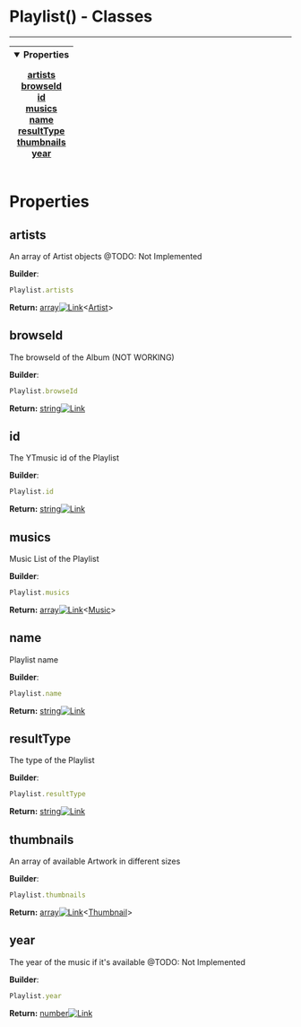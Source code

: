 <!-- This file is generated by a script. Do not edit directly -->
# Playlist() - Classes


---
| <details open><summary>Properties</summary><p>[artists](#artists)<br>[browseId](#browseid)<br>[id](#id)<br>[musics](#musics)<br>[name](#name)<br>[resultType](#resulttype)<br>[thumbnails](#thumbnails)<br>[year](#year)</p></details> |
| --- |



 # Properties


## artists
An array of Artist objects @TODO: Not Implemented

**Builder**:
````javascript
Playlist.artists
````



**Return:**
<span class="flex_return">[array![Link](/yt_music_api/assets/img/external_link.svg)](https://developer.mozilla.org/en-US/docs/Web/JavaScript/Reference/Global_Objects/Array)&lt;[Artist](/2_0_0-beta_1/class/Artist)&gt;</span>
## browseId
The browseId of the Album (NOT WORKING)

**Builder**:
````javascript
Playlist.browseId
````



**Return:**
<span class="flex_return">[string![Link](/yt_music_api/assets/img/external_link.svg)](https://developer.mozilla.org/en-US/docs/Web/JavaScript/Reference/Global_Objects/String)</span>
## id
The YTmusic id of the Playlist

**Builder**:
````javascript
Playlist.id
````



**Return:**
<span class="flex_return">[string![Link](/yt_music_api/assets/img/external_link.svg)](https://developer.mozilla.org/en-US/docs/Web/JavaScript/Reference/Global_Objects/String)</span>
## musics
Music List of the Playlist

**Builder**:
````javascript
Playlist.musics
````



**Return:**
<span class="flex_return">[array![Link](/yt_music_api/assets/img/external_link.svg)](https://developer.mozilla.org/en-US/docs/Web/JavaScript/Reference/Global_Objects/Array)&lt;[Music](/2_0_0-beta_1/class/Music)&gt;</span>
## name
Playlist name

**Builder**:
````javascript
Playlist.name
````



**Return:**
<span class="flex_return">[string![Link](/yt_music_api/assets/img/external_link.svg)](https://developer.mozilla.org/en-US/docs/Web/JavaScript/Reference/Global_Objects/String)</span>
## resultType
The type of the Playlist

**Builder**:
````javascript
Playlist.resultType
````



**Return:**
<span class="flex_return">[string![Link](/yt_music_api/assets/img/external_link.svg)](https://developer.mozilla.org/en-US/docs/Web/JavaScript/Reference/Global_Objects/String)</span>
## thumbnails
An array of available Artwork in different sizes

**Builder**:
````javascript
Playlist.thumbnails
````



**Return:**
<span class="flex_return">[array![Link](/yt_music_api/assets/img/external_link.svg)](https://developer.mozilla.org/en-US/docs/Web/JavaScript/Reference/Global_Objects/Array)&lt;[Thumbnail](/2_0_0-beta_1/class/Thumbnail)&gt;</span>
## year
The year of the music if it's available @TODO: Not Implemented

**Builder**:
````javascript
Playlist.year
````



**Return:**
<span class="flex_return">[number![Link](/yt_music_api/assets/img/external_link.svg)](https://developer.mozilla.org/en-US/docs/Web/JavaScript/Reference/Global_Objects/Number)</span>